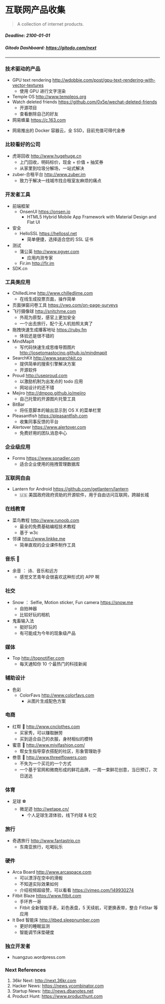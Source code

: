 # 互联网产品收集

> A collection of internet products.

##### Deadline: 2100-01-01
##### Gitodo Dashboard: https://gitodo.com/next

***

### 技术驱动的产品

* GPU text rendering http://wdobbie.com/post/gpu-text-rendering-with-vector-textures
  - 使用 GPU 进行文字渲染
* Temple OS http://www.templeos.org
* Watch deleted friends https://github.com/0x5e/wechat-deleted-friends
  - 开源项目
  - 查看删除自己的好友
* 网易蜂巢 https://c.163.com
 - 网易推出的 Docker 容器云，全 SSD，目前充值可得代金券

### 比较看好的公司

* 虎哥回收 http://www.hugehuge.cn
  - 上门回收，明码标价，现金 + 价值 + 抽奖券
  - 从家里到垃圾分解场，一站式解决
* zuber-合租平台 http://www.zuber.im
  - 致力于解决一线城市找合租室友麻烦的痛点

### 开发者工具

* 前端框架
  * OnsenUI https://onsen.io
    - HTML5 Hybrid Mobile App Framework with Material Design and Flat UI
* 安全
  * HelloSSL https://hellossl.net
    - 简单便捷，选择适合您的 SSL 证书
* 测试
  * 蒲公英 http://www.pgyer.com
    - 应用内测专家
  * Fir.im http://fir.im
* SDK.cn

### 工具类应用

* ChilledLime http://www.chilledlime.com
  - 在线生成投票页面，操作简单
* 页面弹窗问卷工具 https://vwo.com/on-page-surveys
* 飞行摄像球 http://snitchme.com
  - 外观为原型，感官上更加安全
  - 一个出去旅行，配个无人机拍照太爽了
* 拖拽快速生成播客地址 https://ruby.fm
  - 体验还是很不错的
* MindMapIt
  - 写代码快速生成思维导图图片 http://josetomastocino.github.io/mindmapit
* SearchKit http://www.searchkit.co
  - 提供简单的搜索引擎解决方案
  - 开源软件
* Proud http://useproud.com
  - 以激励机制为出发点的 todo 应用
  - 网站设计的还不错
* Mejiro http://dmpop.github.io/mejiro
  - 自己托管的开源图片托管工具
* BitBar
  - 将任意脚本的输出显示到 OS X 的菜单栏里
* Pleasantfish https://pleasantfish.com
  - 收集同事反馈的平台
* Alertover https://www.alertover.com
  - 免费好用的团队消息中心

### 企业级应用

* Forms https://www.sonadier.com
  - 适合企业使用的拖拽管理数据库

### 互联网自由

* Lantern for Android https://github.com/getlantern/lantern
  - 🇺🇸 美国政府政府资助的开源软件，用于自由访问互联网，跨越长城

### 在线教育

* 菜鸟教程 http://www.runoob.com
  - 最全的免费基础编程技术教程
  - 基于 w3c
* 邻课 http://www.linkke.me
  - 简单直观的企业课件制作工具

### 音乐 🎵

* 余音 ： 诗、音乐和远方
  - 感觉文艺青年会很喜欢这种形式的 APP 啊

### 社交

* Snow ： Selfie, Motion sticker, Fun camera  https://snow.me
  - 自拍神器
  - 比较好玩的相机
* 鬼畜输入法
  - 挺好玩的
  - 有可能成为今年的现象级产品


### 媒体

* Top http://topnotifier.com
  -  每天通知你 10 个最热门的科技新闻

### 辅助设计

* 色彩
  * ColorFavs http://www.colorfavs.com
    - 从图片生成配色方案

### 电商

* 红帮 👔 http://www.cnclothes.com
  - 买家秀，可以赚取酬劳
  - 买到适合自己的衣服，身材相似的模特
* 蜜意 👗 http://www.miyifashion.com/
  - 帮女生指导穿衣搭配的社区，形象管理助手
* 叁意 🌺 http://www.threelflowers.com
  - 不失为一个买花的一个方式
  - 一个基于官网和微商形成的鲜花品牌，一周一束鲜花创意，当日预订，次日送达

### 体育

* 足球 ⚽️
  * 微足迹 http://wetape.cn/  
    - 个人足球生涯体验，线下约球 & 社交

### 旅行

* 奇遇旅行 http://www.fantastrip.cn
  * 东南亚旅行，吃喝玩乐

### 硬件

* Arca Board http://www.arcaspace.com
  - 可以漂浮在空中的滑板
  - 不知道实际效果如何
  - 介绍视频超级赞，可以看看 https://vimeo.com/149930274
* Fitbit Blaze https://www.fitbit.com
  - 手环界一哥
  - Fitbit 全新智能手表，彩色表盘，5 天续航，可更换表带，整合 FitStar 等应用
* It Bed 智能床 http://itbed.sleepnumber.com
  - 更好的睡眠监测
  - 智能调节床垫硬度

### 独立开发者

* huangzuo.wordpress.com

### Next References

1. 36kr Next: http://next.36kr.com
2. Hacker News: https://news.ycombinator.com
3. Startup News: http://news.dbanotes.net
4. Product Hunt: https://www.producthunt.com
